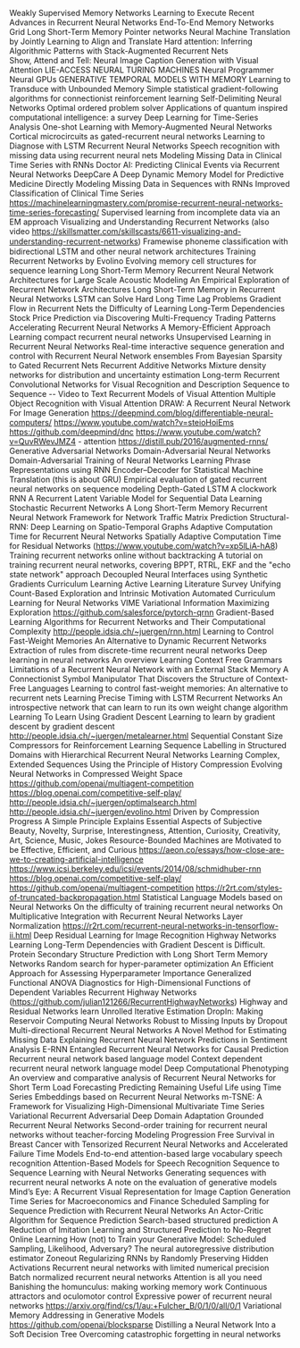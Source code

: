 Weakly Supervised Memory Networks
Learning to Execute
Recent Advances in Recurrent Neural Networks
End-To-End Memory Networks
Grid Long Short-Term Memory
Pointer networks
Neural Machine Translation by Jointly Learning to Align and Translate
Hard attention: 
Inferring Algorithmic Patterns with Stack-Augmented Recurrent Nets   
Show, Attend and Tell: Neural Image Caption Generation with Visual Attention
LIE-ACCESS NEURAL TURING MACHINES
Neural Programmer
Neural GPUs
GENERATIVE TEMPORAL MODELS WITH MEMORY
Learning to Transduce with Unbounded Memory
Simple statistical gradient-following algorithms for connectionist reinforcement learning
Self-Delimiting Neural Networks
Optimal ordered problem solver
Applications of quantum inspired computational intelligence: a survey
Deep Learning for Time-Series Analysis
One-shot Learning with Memory-Augmented Neural Networks
Cortical microcircuits as gated-recurrent neural networks
Learning to Diagnose with LSTM Recurrent Neural Networks
Speech recognition with missing data using recurrent neural nets
Modeling Missing Data in Clinical Time Series with RNNs
Doctor AI: Predicting Clinical Events via Recurrent Neural Networks
DeepCare A Deep Dynamic Memory Model for Predictive Medicine
Directly Modeling Missing Data in Sequences with RNNs Improved Classification of Clinical Time Series
https://machinelearningmastery.com/promise-recurrent-neural-networks-time-series-forecasting/
Supervised learning from incomplete data via an EM approach
Visualizing and Understanding Recurrent Networks (also video https://skillsmatter.com/skillscasts/6611-visualizing-and-understanding-recurrent-networks)
Framewise phoneme classiﬁcation with bidirectional LSTM and other neural network architectures
Training Recurrent Networks by Evolino
Evolving memory cell structures for sequence learning
Long Short-Term Memory Recurrent Neural Network Architectures for Large Scale Acoustic Modeling
An Empirical Exploration of Recurrent Network Architectures 
Long Short-Term Memory in Recurrent Neural Networks
LSTM can Solve Hard Long Time Lag Problems
Gradient Flow in Recurrent Nets the Difficulty of Learning Long-Term Dependencies
Stock Price Prediction via Discovering Multi-Frequency Trading Patterns
Accelerating Recurrent Neural Networks A Memory-Efficient Approach
Learning compact recurrent neural networks
Unsupervised Learning in Recurrent Neural Networks
Real-time interactive sequence generation and control with Recurrent Neural Network ensembles
From Bayesian Sparsity to Gated Recurrent Nets
Recurrent Additive Networks
Mixture density networks for distribution and uncertainty estimation
Long-term Recurrent Convolutional Networks for Visual Recognition and Description
Sequence to Sequence -- Video to Text
Recurrent Models of Visual Attention
Multiple Object Recognition with Visual Attention
DRAW: A Recurrent Neural Network For Image Generation
https://deepmind.com/blog/differentiable-neural-computers/
https://www.youtube.com/watch?v=steioHoiEms
https://github.com/deepmind/dnc
https://www.youtube.com/watch?v=QuvRWevJMZ4 - attention
https://distill.pub/2016/augmented-rnns/
Generative Adversarial Networks
Domain-Adversarial Neural Networks
Domain-Adversarial Training of Neural Networks
Learning Phrase Representations using RNN Encoder–Decoder for Statistical Machine Translation (this is about GRU)
Empirical evaluation of gated recurrent neural networks on sequence modeling
Depth-Gated LSTM
A clockwork RNN
A Recurrent Latent Variable Model for Sequential Data
Learning Stochastic Recurrent Networks
A Long Short-Term Memory Recurrent Neural Network Framework for Network Traffic Matrix Prediction
Structural-RNN: Deep Learning on Spatio-Temporal Graphs
Adaptive Computation Time for Recurrent Neural Networks
Spatially Adaptive Computation Time for Residual Networks (https://www.youtube.com/watch?v=xp5lLiA-hA8)
Training recurrent networks online without backtracking
A tutorial on training recurrent neural networks, covering BPPT, RTRL, EKF and the "echo state network" approach
Decoupled Neural Interfaces using Synthetic Gradients
Curriculum Learning
Active Learning Literature Survey
Unifying Count-Based Exploration and Intrinsic Motivation
Automated Curriculum Learning for Neural Networks
VIME Variational Information Maximizing Exploration
https://github.com/salesforce/pytorch-qrnn
Gradient-Based Learning Algorithms for Recurrent Networks and Their Computational Complexity
http://people.idsia.ch/~juergen/rnn.html
Learning to Control Fast-Weight Memories An Alternative to Dynamic Recurrent Networks
Extraction of rules from discrete-time recurrent neural networks
Deep learning in neural networks An overview
Learning Context Free Grammars Limitations of a Recurrent Neural Network with an External Stack Memory
A Connectionist Symbol Manipulator That Discovers the Structure of Context-Free Languages
Learning to control fast-weight memories: An alternative to recurrent nets
Learning Precise Timing with LSTM Recurrent Networks
An introspective network that can learn to run its own weight change algorithm
Learning To Learn Using Gradient Descent
Learning to learn by gradient descent by gradient descent
http://people.idsia.ch/~juergen/metalearner.html
Sequential Constant Size Compressors for Reinforcement Learning
Sequence Labelling in Structured Domains with Hierarchical Recurrent Neural Networks
Learning Complex, Extended Sequences Using the Principle of History Compression
Evolving Neural Networks in Compressed Weight Space
https://github.com/openai/multiagent-competition
https://blog.openai.com/competitive-self-play/
http://people.idsia.ch/~juergen/optimalsearch.html
http://people.idsia.ch/~juergen/evolino.html
Driven by Compression Progress A Simple Principle Explains Essential Aspects of Subjective Beauty, Novelty, Surprise, Interestingness, Attention, Curiosity, Creativity, Art, Science, Music, Jokes
Resource-Bounded Machines are Motivated to be Effective, Efficient, and Curious
https://aeon.co/essays/how-close-are-we-to-creating-artificial-intelligence
https://www.icsi.berkeley.edu/icsi/events/2014/08/schmidhuber-rnn
https://blog.openai.com/competitive-self-play/
https://github.com/openai/multiagent-competition
https://r2rt.com/styles-of-truncated-backpropagation.html
Statistical Language Models based on Neural Networks
On the difficulty of training recurrent neural networks
On Multiplicative Integration with Recurrent Neural Networks
Layer Normalization
https://r2rt.com/recurrent-neural-networks-in-tensorflow-ii.html
Deep Residual Learning for Image Recognition
Highway Networks
Learning Long-Term Dependencies with Gradient Descent is Difficult.
Protein Secondary Structure Prediction with Long Short Term Memory Networks
Random search for hyper-parameter optimization
An Efficient Approach for Assessing Hyperparameter Importance
Generalized Functional ANOVA Diagnostics for High-Dimensional Functions of Dependent Variables
Recurrent Highway Networks (https://github.com/julian121266/RecurrentHighwayNetworks)
Highway and Residual Networks learn Unrolled Iterative Estimation
DropIn: Making Reservoir Computing Neural Networks Robust to Missing Inputs by Dropout
Multi-directional Recurrent Neural Networks A Novel Method for Estimating Missing Data
Explaining Recurrent Neural Network Predictions in Sentiment Analysis
E-RNN Entangled Recurrent Neural Networks for Causal Prediction
Recurrent neural network based language model
Context dependent recurrent neural network language model
Deep Computational Phenotyping
An overview and comparative analysis of Recurrent Neural Networks for Short Term Load Forecasting
Predicting Remaining Useful Life using Time Series Embeddings based on Recurrent Neural Networks
m-TSNE: A Framework for Visualizing High-Dimensional Multivariate Time Series
Variational Recurrent Adversarial Deep Domain Adaptation
Grounded Recurrent Neural Networks
Second-order training for recurrent neural networks without teacher-forcing
Modeling Progression Free Survival in Breast Cancer with Tensorized Recurrent Neural Networks and Accelerated Failure Time Models
End-to-end attention-based large vocabulary speech recognition
Attention-Based Models for Speech Recognition
Sequence to Sequence Learning with Neural Networks
Generating sequences with recurrent neural networks
A note on the evaluation of generative models
Mind’s Eye: A Recurrent Visual Representation for Image Caption Generation
Time Series for Macroeconomics and Finance
Scheduled Sampling for Sequence Prediction with Recurrent Neural Networks
An Actor-Critic Algorithm for Sequence Prediction
Search-based structured prediction
A Reduction of Imitation Learning and Structured Prediction to No-Regret Online Learning
How (not) to Train your Generative Model: Scheduled Sampling, Likelihood, Adversary?
The neural autoregressive distribution estimator
Zoneout Regularizing RNNs by Randomly Preserving Hidden Activations
Recurrent neural networks with limited numerical precision
Batch normalized recurrent neural networks
Attention is all you need
Banishing the homunculus: making working memory work
Continuous attractors and oculomotor control
Expressive power of recurrent neural networks
https://arxiv.org/find/cs/1/au:+Fulcher_B/0/1/0/all/0/1
Variational Memory Addressing in Generative Models
https://github.com/openai/blocksparse
Distilling a Neural Network Into a Soft Decision Tree
Overcoming catastrophic forgetting in neural networks